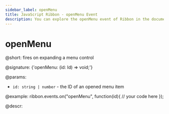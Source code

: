 ```yaml
---
sidebar_label: openMenu
title: JavaScript Ribbon - openMenu Event 
description: You can explore the openMenu event of Ribbon in the documentation of the DHTMLX JavaScript UI library. Browse developer guides and API reference, try out code examples and live demos, and download a free 30-day evaluation version of DHTMLX Suite 7.
---
```


# openMenu

@short: fires on expanding a menu control

@signature: {'openMenu: (id: Id) => void;'}

@params:
- `id: string | number` - the ID of an opened menu item

@example:
ribbon.events.on("openMenu", function(id){
    // your code here
});

@descr:

[comment]: # (@related: ribbon/handling_events.md)
